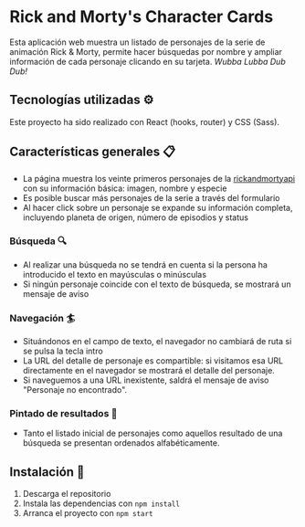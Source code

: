 # Rick and Morty's Character Cards

Esta aplicación web muestra un listado de personajes de la serie de animación Rick & Morty, permite hacer búsquedas por nombre y ampliar información de cada personaje clicando en su tarjeta. _Wubba Lubba Dub Dub!_

## Tecnologías utilizadas ⚙️

Este proyecto ha sido realizado con React (hooks, router) y CSS (Sass). 

## Características generales 📋

-  La página muestra los veinte primeros personajes de la [rickandmortyapi](https://rickandmortyapi.com/documentation/#get-all-characters) con su información básica: imagen, nombre y especie
-  Es posible buscar más personajes de la serie a través del formulario
-  Al hacer click sobre un personaje se expande su información completa, incluyendo planeta de origen, número de episodios y status

### Búsqueda 🔍

- Al realizar una búsqueda no se tendrá en cuenta si la persona ha introducido el texto en mayúsculas o minúsculas
- Si ningún personaje coincide con el texto de búsqueda, se mostrará un mensaje de aviso

### Navegación 🏄

- Situándonos en el campo de texto, el navegador no cambiará de ruta si se pulsa la tecla intro
- La URL del detalle de personaje es compartible: si visitamos esa URL directamente en el navegador se mostrará el detalle del personaje.
- Si naveguemos a una URL inexistente, saldrá el mensaje de aviso "Personaje no encontrado".

### Pintado de resultados 🥒

-  Tanto el listado inicial de personajes como aquellos resultado de una búsqueda se presentan ordenados alfabéticamente.


## Instalación 🔧

1. Descarga el repositorio
2. Instala las dependencias con ```npm install```
3. Arranca el proyecto con ```npm start```
